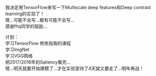 我决定用TensorFlow来写一下Multiscale deep features和Deep contrast learning的实现了！  
嗯...可能不会写...极有可能不会写...  
感谢fhq同学的鼓励...  

计划：    
学习TensorFlow 修炼指南的课程  
学习ImgNet  
学习VGG网络  
把2017/2018年的Saliency看完...  
嗯...明天就要开始建模了...才在实验室待了4天就又要走了...明年再战！  